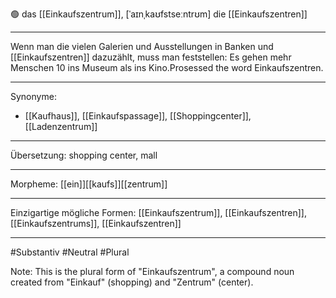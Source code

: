 🟢 das [[Einkaufszentrum]], [ˈaɪnˌkaʊfstseːntrʊm]
die [[Einkaufszentren]]

---
Wenn man die vielen Galerien und Ausstellungen in Banken und [[Einkaufszentren]] dazuzählt, muss man feststellen: Es gehen mehr Menschen 10 ins Museum als ins Kino.Prosessed the word Einkaufszentren. 

---
Synonyme:
- [[Kaufhaus]], [[Einkaufspassage]], [[Shoppingcenter]], [[Ladenzentrum]]

---
Übersetzung: shopping center, mall

---
Morpheme:
[[ein]][[kaufs]][[zentrum]]

---
Einzigartige mögliche Formen: [[Einkaufszentrum]], [[Einkaufszentren]], [[Einkaufszentrums]], [[Einkaufszentren]]

---
#Substantiv #Neutral #Plural

Note: This is the plural form of "Einkaufszentrum", a compound noun created from "Einkauf" (shopping) and "Zentrum" (center).